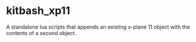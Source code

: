 # kitbash_xp11
A standalone lua scripts that appends an existing x-plane 11 object with the contents of a second object.
